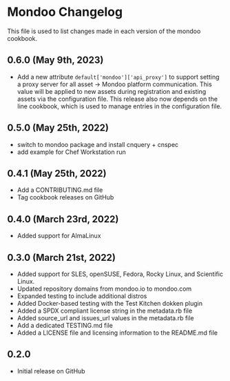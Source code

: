 # Mondoo Changelog

This file is used to list changes made in each version of the mondoo cookbook.

## 0.6.0 (May 9th, 2023)

- Add a new attribute `default['mondoo']['api_proxy']` to support setting a proxy server for all asset -> Mondoo platform communication. This value will be applied to new assets during registration and existing assets via the configuration file. This release also now depends on the line cookbook, which is used to manage entries in the configuration file.

## 0.5.0 (May 25th, 2022)

- switch to mondoo package and install cnquery + cnspec
- add example for Chef Workstation run

## 0.4.1 (May 25th, 2022)

- Add a CONTRIBUTING.md file
- Tag cookbook releases on GitHub

## 0.4.0 (March 23rd, 2022)

- Added support for AlmaLinux

## 0.3.0 (March 21st, 2022)

- Added support for SLES, openSUSE, Fedora, Rocky Linux, and Scientific Linux.
- Updated repository domains from mondoo.io to mondoo.com
- Expanded testing to include additional distros
- Added Docker-based testing with the Test Kitchen dokken plugin
- Added a SPDX compliant license string in the metadata.rb file
- Added source_url and issues_url values in the metadata.rb file
- Add a dedicated TESTING.md file
- Added a LICENSE file and licensing information to the README.md file

## 0.2.0

- Initial release on GitHub